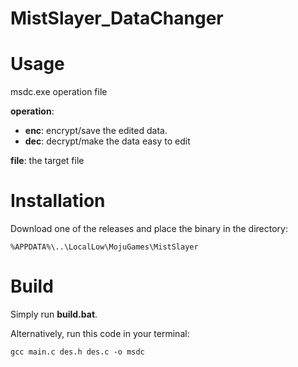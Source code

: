 # MistSlayer_DataChanger

# Usage
msdc.exe operation file

**operation**: 
- **enc**: encrypt/save the edited data.
- **dec**: decrypt/make the data easy to edit

**file**: the target file

# Installation
Download one of the releases and place the binary in the directory:
```
%APPDATA%\..\LocalLow\MojuGames\MistSlayer
```

# Build
Simply run **build.bat**.

Alternatively, run this code in your terminal:
```
gcc main.c des.h des.c -o msdc
```